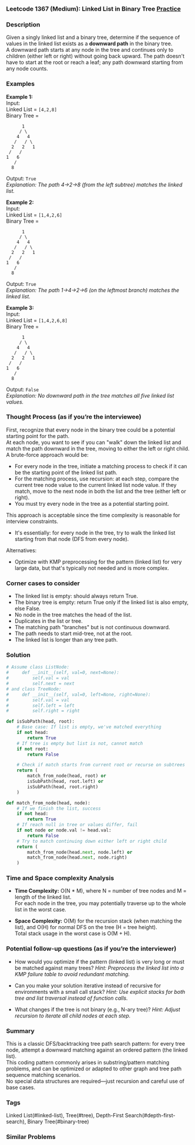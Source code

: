 ### Leetcode 1367 (Medium): Linked List in Binary Tree [Practice](https://leetcode.com/problems/linked-list-in-binary-tree)

### Description  
Given a singly linked list and a binary tree, determine if the sequence of values in the linked list exists as a **downward path** in the binary tree.  
A downward path starts at any node in the tree and continues only to children (either left or right) without going back upward. The path doesn't have to start at the root or reach a leaf; any path downward starting from any node counts.

### Examples  

**Example 1:**  
Input:  
Linked List = `[4,2,8]`  
Binary Tree =  
```
      1
     / \
    4   4
   /   / \
  2   2   1
 /   /
1   6
   /
  8
```
Output: `True`  
*Explanation: The path 4→2→8 (from the left subtree) matches the linked list.*

**Example 2:**  
Input:  
Linked List = `[1,4,2,6]`  
Binary Tree =  
```
      1
     / \
    4   4
   /   / \
  2   2   1
 /   /
1   6
   /
  8
```
Output: `True`  
*Explanation: The path 1→4→2→6 (on the leftmost branch) matches the linked list.*

**Example 3:**  
Input:  
Linked List = `[1,4,2,6,8]`  
Binary Tree =  
```
      1
     / \
    4   4
   /   / \
  2   2   1
 /   /
1   6
   /
  8
```
Output: `False`  
*Explanation: No downward path in the tree matches all five linked list values.*

### Thought Process (as if you’re the interviewee)  
First, recognize that every node in the binary tree could be a potential starting point for the path.  
At each node, you want to see if you can "walk" down the linked list and match the path downward in the tree, moving to either the left or right child.  
A brute-force approach would be:
- For every node in the tree, initiate a matching process to check if it can be the starting point of the linked list path.
- For the matching process, use recursion: at each step, compare the current tree node value to the current linked list node value. If they match, move to the next node in both the list and the tree (either left or right).
- You must try every node in the tree as a potential starting point.

This approach is acceptable since the time complexity is reasonable for interview constraints.  
- It's essentially: for every node in the tree, try to walk the linked list starting from that node (DFS from every node).

Alternatives:
- Optimize with KMP preprocessing for the pattern (linked list) for very large data, but that's typically not needed and is more complex.

### Corner cases to consider  
- The linked list is empty: should always return True.
- The binary tree is empty: return True only if the linked list is also empty, else False.
- No node in the tree matches the head of the list.
- Duplicates in the list or tree.
- The matching path "branches" but is not continuous downward.
- The path needs to start mid-tree, not at the root.
- The linked list is longer than any tree path.

### Solution

```python
# Assume class ListNode:
#     def __init__(self, val=0, next=None):
#         self.val = val
#         self.next = next
# and class TreeNode:
#     def __init__(self, val=0, left=None, right=None):
#         self.val = val
#         self.left = left
#         self.right = right

def isSubPath(head, root):
    # Base case: If list is empty, we've matched everything
    if not head:
        return True
    # If tree is empty but list is not, cannot match
    if not root:
        return False

    # Check if match starts from current root or recurse on subtrees
    return (
        match_from_node(head, root) or
        isSubPath(head, root.left) or
        isSubPath(head, root.right)
    )

def match_from_node(head, node):
    # If we finish the list, success
    if not head:
        return True
    # If reach null in tree or values differ, fail
    if not node or node.val != head.val:
        return False
    # Try to match continuing down either left or right child
    return (
        match_from_node(head.next, node.left) or
        match_from_node(head.next, node.right)
    )
```

### Time and Space complexity Analysis  

- **Time Complexity:** O(N \* M), where N = number of tree nodes and M = length of the linked list.  
  For each node in the tree, you may potentially traverse up to the whole list in the worst case.

- **Space Complexity:** O(M) for the recursion stack (when matching the list), and O(H) for normal DFS on the tree (H = tree height).  
  Total stack usage in the worst case is O(M + H).

### Potential follow-up questions (as if you’re the interviewer)  

- How would you optimize if the pattern (linked list) is very long or must be matched against many trees?
  *Hint: Preprocess the linked list into a KMP failure table to avoid redundant matching.*

- Can you make your solution iterative instead of recursive for environments with a small call stack?
  *Hint: Use explicit stacks for both tree and list traversal instead of function calls.*

- What changes if the tree is not binary (e.g., N-ary tree)?
  *Hint: Adjust recursion to iterate all child nodes at each step.*

### Summary
This is a classic DFS/backtracking tree path search pattern: for every tree node, attempt a downward matching against an ordered pattern (the linked list).  
This coding pattern commonly arises in substring/pattern matching problems, and can be optimized or adapted to other graph and tree path sequence matching scenarios.  
No special data structures are required—just recursion and careful use of base cases.

### Tags
Linked List(#linked-list), Tree(#tree), Depth-First Search(#depth-first-search), Binary Tree(#binary-tree)

### Similar Problems

